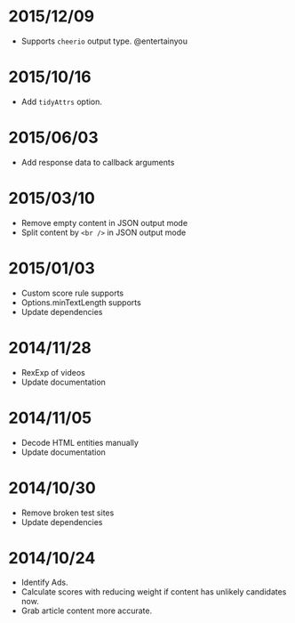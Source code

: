 # 2015/12/09
- Supports `cheerio` output type. @entertainyou

# 2015/10/16
- Add `tidyAttrs` option.

# 2015/06/03
- Add response data to callback arguments

# 2015/03/10
- Remove empty content in JSON output mode
- Split content by `<br />` in JSON output mode

# 2015/01/03
- Custom score rule supports
- Options.minTextLength supports
- Update dependencies

# 2014/11/28
- RexExp of videos
- Update documentation

# 2014/11/05
- Decode HTML entities manually
- Update documentation

# 2014/10/30
- Remove broken test sites
- Update dependencies


# 2014/10/24
- Identify Ads.
- Calculate scores with reducing weight if content has unlikely candidates now.
- Grab article content more accurate.